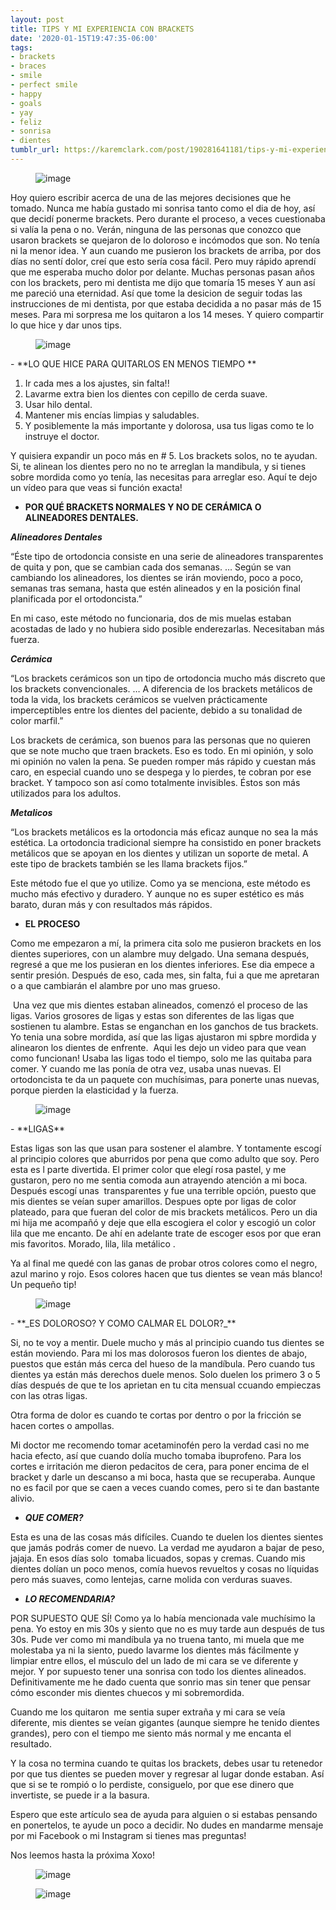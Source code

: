 ```yaml
---
layout: post
title: TIPS Y MI EXPERIENCIA CON BRACKETS
date: '2020-01-15T19:47:35-06:00'
tags:
- brackets
- braces
- smile
- perfect smile
- happy
- goals
- yay
- feliz
- sonrisa
- dientes
tumblr_url: https://karemclark.com/post/190281641181/tips-y-mi-experiencia-con-brackets
---
```

<figure data-orig-width="2464" data-orig-height="2464" class="tmblr-full"><img src="https://64.media.tumblr.com/3414592598ccc4ff72300b6d26ca4c3c/37726163d66c8768-e2/s540x810/b7dc67ca623c9e787c744698b9ed596f10757222.jpg" alt="image" data-orig-width="2464" data-orig-height="2464"></figure>

Hoy quiero escribir acerca de una de las mejores decisiones que he tomado. Nunca me había gustado mi sonrisa tanto como el dia de hoy, así que decidí ponerme brackets. Pero durante el proceso, a veces cuestionaba si valía la pena o no. Verán, ninguna de las personas que conozco que usaron brackets se quejaron de lo doloroso e incómodos que son. No tenía ni la menor idea. Y aun cuando me pusieron los brackets de arriba, por dos días no sentí dolor, creí que esto sería cosa fácil. Pero muy rápido aprendí que me esperaba mucho dolor por delante. Muchas personas pasan años con los brackets, pero mi dentista me dijo que tomaría 15 meses Y aun así&nbsp; me pareció una eternidad. Así que tome la desicion de seguir todas las instrucciones de mi dentista, por que estaba decidida a no pasar más de 15 meses. Para mi sorpresa me los quitaron a los 14 meses. Y quiero compartir lo que hice y dar unos tips.

<figure data-orig-width="2448" data-orig-height="3264" class="tmblr-full"><img src="https://64.media.tumblr.com/0131c95db44e335715ab6ac008aefcfc/37726163d66c8768-70/s540x810/cf42e140ae9e6ecc686d95260df0a0e380ba0e4d.jpg" alt="image" data-orig-width="2448" data-orig-height="3264"></figure>
- **LO QUE HICE PARA QUITARLOS EN MENOS TIEMPO&nbsp;**  

1. Ir cada mes a los ajustes, sin falta!! 
2. Lavarme extra bien los dientes con cepillo de cerda suave. 
3. Usar hilo dental. 
4. Mantener mis encías limpias y saludables. 
5. Y posiblemente la más importante y dolorosa, usa tus ligas como te lo instruye el doctor.&nbsp;  

Y quisiera expandir un poco más en # 5. Los brackets solos, no te ayudan. Si, te alinean los dientes pero no no te arreglan la mandibula, y si tienes sobre mordida como yo tenía, las necesitas para arreglar eso. Aquí te dejo un vídeo para que veas si función exacta!&nbsp;

- **POR QUÉ BRACKETS NORMALES Y NO DE CERÁMICA O ALINEADORES DENTALES.&nbsp;**  

**_Alineadores Dentales_**

“Éste tipo de ortodoncia consiste en una serie de alineadores transparentes de quita y pon, que se cambian cada dos semanas. … Según se van cambiando los alineadores, los dientes se irán moviendo, poco a poco, semanas tras semana, hasta que estén alineados y en la posición final planificada por el ortodoncista.”

En mi caso, este método no funcionaria, dos de mis muelas estaban acostadas de lado y no hubiera sido posible enderezarlas. Necesitaban más fuerza.&nbsp;

**_Cerámica&nbsp;_**

“Los brackets cerámicos son un tipo de ortodoncia mucho más discreto que los brackets convencionales. … A diferencia de los brackets metálicos de toda la vida, los brackets cerámicos se vuelven prácticamente imperceptibles entre los dientes del paciente, debido a su tonalidad de color marfil.”

Los brackets de cerámica, son buenos para las personas que no quieren que se note mucho que traen brackets. Eso es todo. En mi opinión, y solo mi opinión no valen la pena. Se pueden romper más rápido y cuestan más caro, en especial cuando uno se despega y lo pierdes, te cobran por ese bracket. Y tampoco son así como totalmente invisibles. Éstos son más utilizados para los adultos.&nbsp;

**_Metalicos_**

“Los brackets metálicos es la ortodoncia más eficaz aunque no sea la más estética. La ortodoncia tradicional siempre ha consistido en poner brackets metálicos que se apoyan en los dientes y utilizan un soporte de metal. A este tipo de brackets también se les llama brackets fijos.”

Este método fue el que yo utilize. Como ya se menciona, este método es mucho más efectivo y duradero. Y aunque no es super estético es más barato, duran más y con resultados más rápidos.

- **EL PROCESO**  

Como me empezaron a mí, la primera cita solo me pusieron brackets en los dientes superiores, con un alambre muy delgado. Una semana después, regresé a que me los pusieran en los dientes inferiores. Ese dia empece a sentir presión. Después de eso, cada mes, sin falta, fui a que me apretaran o a que cambiarán el alambre por uno mas grueso.

&nbsp;Una vez que mis dientes estaban alineados, comenzó el proceso de las ligas. Varios grosores de ligas y estas son diferentes de las ligas que sostienen tu alambre. Estas se enganchan en los ganchos de tus brackets. Yo tenia una sobre mordida, así que las ligas ajustaron mi spbre mordida y alinearon los dientes de enfrente.&nbsp; Aqui les dejo un video para que vean como funcionan! Usaba las ligas todo el tiempo, solo me las quitaba para comer. Y cuando me las ponía de otra vez, usaba unas nuevas. El ortodoncista te da un paquete con muchísimas, para ponerte unas nuevas, porque pierden la elasticidad y la fuerza.

<figure data-orig-width="3480" data-orig-height="4640" class="tmblr-full"><img src="https://64.media.tumblr.com/0f3242d226e34fddce70dd5092c87116/37726163d66c8768-1b/s540x810/162af588fca8d00c3fdecaa3957d6d7b874a165d.jpg" alt="image" data-orig-width="3480" data-orig-height="4640"></figure>
- **LIGAS**  

Estas ligas son las que usan para sostener el alambre. Y tontamente escogí al principio colores que aburridos por pena que como adulto que soy. Pero esta es l parte divertida. El primer color que elegí rosa pastel, y me gustaron, pero no me sentia comoda aun atrayendo atención a mi boca. Después escogí unas&nbsp; transparentes y fue una terrible opción, puesto que mis dientes se veían super amarillos. Despues opte por ligas de color plateado, para que fueran del color de mis brackets metálicos. Pero un dia mi hija me acompañó y deje que ella escogiera el color y escogió un color lila que me encanto. De ahí en adelante trate de escoger esos por que eran mis favoritos. Morado, lila, lila metálico .&nbsp;

Ya al final me quedé con las ganas de probar otros colores como el negro, azul marino y rojo. Esos colores hacen que tus dientes se vean más blanco! Un pequeño tip!

<figure data-orig-width="2610" data-orig-height="4640" class="tmblr-full"><img src="https://64.media.tumblr.com/ec35376aa967588f2fb12c4e1e8ff18e/37726163d66c8768-f3/s540x810/3533dac220a7a3d4396a4abb8b540cd4db72b193.jpg" alt="image" data-orig-width="2610" data-orig-height="4640"></figure>
- **_ES DOLOROSO? Y COMO CALMAR EL DOLOR?_**  

Si, no te voy a mentir. Duele mucho y más al principio cuando tus dientes se están moviendo. Para mi los mas dolorosos fueron los dientes de abajo, puestos que están más cerca del hueso de la mandíbula. Pero cuando tus dientes ya están más derechos duele menos. Solo duelen los primero 3 o 5 días después de que te los aprietan en tu cita mensual ccuando empieczas con las otras ligas.

Otra forma de dolor es cuando te cortas por dentro o por la fricción se hacen cortes o ampollas.&nbsp;

Mi doctor me recomendo tomar acetaminofén pero la verdad casi no me hacia efecto, así que cuando dolía mucho tomaba ibuprofeno. Para los cortes e irritación me dieron pedacitos de cera, para poner encima de el bracket y darle un descanso a mi boca, hasta que se recuperaba. Aunque no es facil por que se caen a veces cuando comes, pero si te dan bastante alivio.

- **_QUE COMER?_**  

Esta es una de las cosas más difíciles. Cuando te duelen los dientes sientes que jamás podrás comer de nuevo. La verdad me ayudaron a bajar de peso, jajaja. En esos días solo&nbsp; tomaba licuados, sopas y cremas. Cuando mis dientes dolían un poco menos, comía huevos revueltos y cosas no líquidas pero más suaves, como lentejas, carne molida con verduras suaves.&nbsp;

- **_LO RECOMENDARIA?_**  

POR SUPUESTO QUE SÍ! Como ya lo había mencionada vale muchísimo la pena. Yo estoy en mis 30s y siento que no es muy tarde aun después de tus 30s. Pude ver como mi mandíbula ya no truena tanto, mi muela que me molestaba ya ni la siento, puedo lavarme los dientes más fácilmente y limpiar entre ellos, el músculo del un lado de mi cara se ve diferente y mejor. Y por supuesto tener una sonrisa con todo los dientes alineados. Definitivamente me he dado cuenta que sonrio mas sin tener que pensar cómo esconder mis dientes chuecos y mi sobremordida.&nbsp;

Cuando me los quitaron&nbsp; me sentia super extraña y mi cara se veía diferente, mis dientes se veían gigantes (aunque siempre he tenido dientes grandes), pero con el tiempo me siento más normal y me encanta el resultado.

Y la cosa no termina cuando te quitas los brackets, debes usar tu retenedor por que tus dientes se pueden mover y regresar al lugar donde estaban. Así que si se te rompió o lo perdiste, consiguelo, por que ese dinero que invertiste, se puede ir a la basura.

Espero que este artículo sea de ayuda para alguien o si estabas pensando en ponertelos, te ayude un poco a decidir. No dudes en mandarme mensaje por mi Facebook o mi Instagram si tienes mas preguntas!

Nos leemos hasta la próxima Xoxo!

<figure data-orig-width="1331" data-orig-height="1922" class="tmblr-full"><img src="https://64.media.tumblr.com/dc64093ed8e6228b85d9723b6c8b1cc2/37726163d66c8768-3d/s540x810/739fca45c95aeca275ba03d8fe3e653e737dd84c.jpg" alt="image" data-orig-width="1331" data-orig-height="1922"></figure><figure data-orig-width="2464" data-orig-height="2464" class="tmblr-full"><img src="https://64.media.tumblr.com/18915ee7af881186d55678755d493f0e/37726163d66c8768-a1/s540x810/c995263834e465e2a463d191f59222a36003a2f6.jpg" alt="image" data-orig-width="2464" data-orig-height="2464"></figure>
